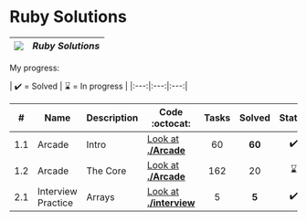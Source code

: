 # Ruby Solutions

| ![](https://app.codesignal.com/user-icons/languages/rb.svg) | ***Ruby Solutions*** |
|---|---|

My progress:

| :heavy_check_mark: = Solved | :hourglass: = In progress |
|:---:|:---:|:---:|


| # | Name | Description | Code :octocat: | Tasks | Solved | Status |
|:---:|---|---|---|:---:|:---:|:---:|
| 1.1 | Arcade | Intro | [Look at **./Arcade**](./Arcade/readme.md) | 60 | **60** | :heavy_check_mark: |
| 1.2 | Arcade | The Core | [Look at **./Arcade**](./Arcade/readme.md) | 162 | 20 | :hourglass: |
| 2.1 | Interview Practice | Arrays | [Look at **./interview**](./Interview) | 5 | **5** | :heavy_check_mark: |


